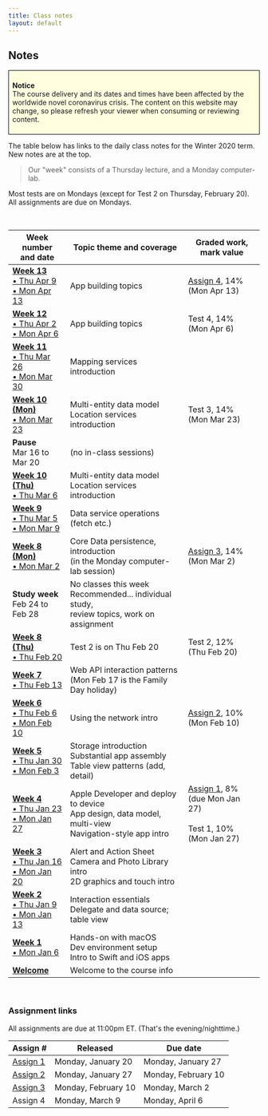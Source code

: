 ```yaml
---
title: Class notes
layout: default
---
```


## Notes

<div style="background-color: lightyellow; border: 1px solid black; padding: 0.5em;">
<p><b>Notice</b><br>The course delivery and its dates and times have been affected by the worldwide novel coronavirus crisis. The content on this website may change, so please refresh your viewer when consuming or reviewing content.</p>
</div>

The table below has links to the daily class notes for the Winter 2020 term.  New notes are at the top.

> Our "week" consists of a Thursday lecture, and a Monday computer-lab. 

Most tests are on Mondays (except for Test 2 on Thursday, February 20).  
All assignments are due on Mondays.

<br>

Week number<br>and date | Topic theme and coverage | Graded work, mark value
--- | --- | ---
**[Week 13](week13)**<br>[&bull; Thu Apr 9<br>&bull; Mon Apr 13](week13) | App building topics | [Assign 4](/graded-work/assign4), 14%<br>(Mon Apr 13) | 
**[Week 12](week12)**<br>[&bull; Thu Apr 2<br>&bull; Mon Apr 6](week12) | App building topics | Test 4, 14%<br>(Mon Apr 6) | 
**[Week 11](week11)**<br>[&bull; Thu Mar 26<br>&bull; Mon Mar 30](week11) | Mapping services introduction | | 
**[Week 10 (Mon)](week10)**<br>[&bull; Mon Mar 23](week10) | Multi-entity data model<br>Location services introduction | Test 3, 14%<br>(Mon Mar 23) | 
**Pause**<br>Mar 16 to<br>Mar 20 | (no in-class sessions) | |
**[Week 10 (Thu)](week10)**<br>[&bull; Thu Mar 6](week10) | Multi-entity data model<br>Location services introduction | | 
**[Week 9](week09)**<br>[&bull; Thu Mar 5<br>&bull; Mon Mar 9](week09) | Data service operations (fetch etc.) | | 
**[Week 8 (Mon)](week08)**<br>[&bull; Mon Mar 2](week08) | Core Data persistence, introduction<br>(in the Monday computer-lab session) | [Assign 3](/graded-work/assign3), 14%<br>(Mon Mar 2) | 
**Study week**<br>Feb 24 to<br>Feb 28 | No classes this week<br>Recommended... individual study,<br>review topics, work on assignment | | 
**[Week 8 (Thu)](week08)**<br>[&bull; Thu Feb 20](week08) | Test 2 is on Thu Feb 20 | Test 2, 12%<br>(Thu Feb 20) | 
**[Week 7](week07)**<br>[&bull; Thu Feb 13](week07) | Web API interaction patterns<br>(Mon Feb 17 is the Family Day holiday) | | 
**[Week 6](week06)**<br>[&bull; Thu Feb 6<br>&bull; Mon Feb 10](week06) | Using the network intro |  [Assign 2](/graded-work/assign2), 10%<br>(Mon Feb 10) | 
**[Week 5](week05)**<br>[&bull; Thu Jan 30<br>&bull; Mon Feb 3](week05) | Storage introduction<br>Substantial app assembly<br>Table view patterns (add, detail) | | 
**[Week 4](week04)**<br>[&bull; Thu Jan 23<br>&bull; Mon Jan 27](week04) | Apple Developer and deploy to device<br>App design, data model, multi-view<br>Navigation-style app intro | [Assign 1](/graded-work/assign1), 8%<br>(due Mon Jan 27)<br><br>Test 1, 10%<br>(Mon Jan 27) | 
**[Week 3](week03)**<br>[&bull; Thu Jan 16<br>&bull; Mon Jan 20](week03) | Alert and Action Sheet<br>Camera and Photo Library intro<br>2D graphics and touch intro | | 
**[Week 2](week02)**<br>[&bull; Thu Jan 9<br>&bull; Mon Jan 13](week02) | Interaction essentials<br>Delegate and data source; table view | |
**[Week 1](week01)**<br>[&bull; Mon Jan 6](week01) | Hands-on with macOS<br>Dev environment setup<br>Intro to Swift and iOS apps | |
**[Welcome](/welcome)** | Welcome to the course info | | 

<br>

### Assignment links

All assignments are due at 11:00pm ET. (That's the evening/nighttime.) 

Assign # | Released | Due date
--- | --- | ---
[Assign 1](/graded-work/assign1) | Monday, January 20 | Monday, January 27
[Assign 2](/graded-work/assign2) | Monday, January 27 | Monday, February 10
[Assign 3](/graded-work/assign3) | Monday, February 10 | Monday, March 2
Assign 4 | Monday, March 9 | Monday, April 6

<br>
